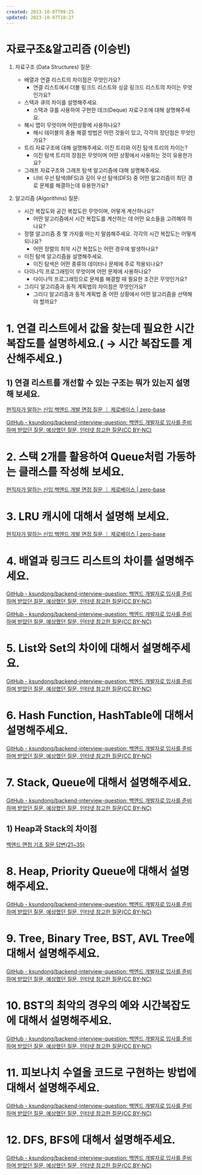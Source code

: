 ```yaml
---
created: 2023-10-07T09:25
updated: 2023-10-07T18:27
---
```

# 자료구조&알고리즘 (이승빈)

1. 자료구조 (Data Structures) 질문:
    - 배열과 연결 리스트의 차이점은 무엇인가요?
        - 연결 리스트에서 더블 링크드 리스트와 싱글 링크드 리스트의 차이는 무엇인가요?
    - 스택과 큐의 차이를 설명해주세요.
        - 스택과 큐를 사용하여 구현한 데크(Deque) 자료구조에 대해 설명해주세요.
    - 해시 맵이 무엇이며 어떤상황에 사용하나요?
        - 해시 테이블의 충돌 해결 방법은 어떤 것들이 있고, 각각의 장단점은 무엇인가요?
    - 트리 자료구조에 대해 설명해주세요. 이진 트리와 이진 탐색 트리의 차이는?
        - 이진 탐색 트리의 장점은 무엇이며 어떤 상황에서 사용하는 것이 유용한가요?
    - 그래프 자료구조와 그래프 탐색 알고리즘에 대해 설명해주세요.
        - 너비 우선 탐색(BFS)과 깊이 우선 탐색(DFS) 중 어떤 알고리즘이 최단 경로 문제를 해결하는데 유용한가요?

1. 알고리즘 (Algorithms) 질문:
    - 시간 복잡도와 공간 복잡도란 무엇이며, 어떻게 계산하나요?
        - 어떤 알고리즘에서 시간 복잡도를 계산하는 데 어떤 요소들을 고려해야 하나요?
    - 정렬 알고리즘 중 몇 가지를 아는지 말씀해주세요. 각각의 시간 복잡도는 어떻게 되나요?
        - 어떤 정렬의 최악 시간 복잡도는 어떤 경우에 발생하나요?
    - 이진 탐색 알고리즘을 설명해주세요.
        - 이진 탐색은 어떤 종류의 데이터나 문제에 주로 적용되나요?
    - 다이나믹 프로그래밍이 무엇이며 어떤 문제에 사용하나요?
        - 다이나믹 프로그래밍으로 문제를 해결할 때 필요한 조건은 무엇인가요?
    - 그리디 알고리즘과 동적 계획법의 차이점은 무엇인가요?
        - 그리디 알고리즘과 동적 계획법 중 어떤 상황에서 어떤 알고리즘을 선택해야 할까요?

# 1. 연결 리스트에서 값을 찾는데 필요한 시간 복잡도를 설명하세요.( → 시간 복잡도를 계산해주세요.)

## 1) 연결 리스트를 개선할 수 있는 구조는 뭐가 있는지 설명해 보세요.

[현직자가 말하는 신입 백엔드 개발 면접 질문 ｜ 제로베이스  | zero-base](https://zero-base.co.kr/event/media_BE_school_qna)

[GitHub - ksundong/backend-interview-question: 백엔드 개발자로 입사를 준비하며 받았던 질문, 예상했던 질문, 인터넷 참고한 질문(CC BY-NC)](https://github.com/ksundong/backend-interview-question)

# 2. 스택 2개를 활용하여 Queue처럼 가동하는 클래스를 작성해 보세요.

[현직자가 말하는 신입 백엔드 개발 면접 질문 ｜ 제로베이스  | zero-base](https://zero-base.co.kr/event/media_BE_school_qna)

# 3. LRU 캐시에 대해서 설명해 보세요.

[현직자가 말하는 신입 백엔드 개발 면접 질문 ｜ 제로베이스  | zero-base](https://zero-base.co.kr/event/media_BE_school_qna)

# 4. 배열과 링크드 리스트의 차이를 설명해주세요.

[GitHub - ksundong/backend-interview-question: 백엔드 개발자로 입사를 준비하며 받았던 질문, 예상했던 질문, 인터넷 참고한 질문(CC BY-NC)](https://github.com/ksundong/backend-interview-question)

[GitHub - ksundong/backend-interview-question: 백엔드 개발자로 입사를 준비하며 받았던 질문, 예상했던 질문, 인터넷 참고한 질문(CC BY-NC)](https://github.com/ksundong/backend-interview-question)

# 5. List와 Set의 차이에 대해서 설명해주세요.

[GitHub - ksundong/backend-interview-question: 백엔드 개발자로 입사를 준비하며 받았던 질문, 예상했던 질문, 인터넷 참고한 질문(CC BY-NC)](https://github.com/ksundong/backend-interview-question)

# 6. Hash Function, HashTable에 대해서 설명해주세요.

[GitHub - ksundong/backend-interview-question: 백엔드 개발자로 입사를 준비하며 받았던 질문, 예상했던 질문, 인터넷 참고한 질문(CC BY-NC)](https://github.com/ksundong/backend-interview-question)

# 7. Stack, Queue에 대해서 설명해주세요.

[GitHub - ksundong/backend-interview-question: 백엔드 개발자로 입사를 준비하며 받았던 질문, 예상했던 질문, 인터넷 참고한 질문(CC BY-NC)](https://github.com/ksundong/backend-interview-question)

## 1) Heap과 Stack의 차이점

[백엔드 면접 기초 질문 답변(21~35)](https://haejun0317.tistory.com/240)

# 8. Heap, Priority Queue에 대해서 설명해주세요.

[GitHub - ksundong/backend-interview-question: 백엔드 개발자로 입사를 준비하며 받았던 질문, 예상했던 질문, 인터넷 참고한 질문(CC BY-NC)](https://github.com/ksundong/backend-interview-question)

# 9. Tree, Binary Tree, BST, AVL Tree에 대해서 설명해주세요.

[GitHub - ksundong/backend-interview-question: 백엔드 개발자로 입사를 준비하며 받았던 질문, 예상했던 질문, 인터넷 참고한 질문(CC BY-NC)](https://github.com/ksundong/backend-interview-question)

# 10. BST의 최악의 경우의 예와 시간복잡도에 대해서 설명해주세요.

[GitHub - ksundong/backend-interview-question: 백엔드 개발자로 입사를 준비하며 받았던 질문, 예상했던 질문, 인터넷 참고한 질문(CC BY-NC)](https://github.com/ksundong/backend-interview-question)

# 11. 피보나치 수열을 코드로 구현하는 방법에 대해서 설명해주세요.

[GitHub - ksundong/backend-interview-question: 백엔드 개발자로 입사를 준비하며 받았던 질문, 예상했던 질문, 인터넷 참고한 질문(CC BY-NC)](https://github.com/ksundong/backend-interview-question)

# 12. DFS, BFS에 대해서 설명해주세요.

[GitHub - ksundong/backend-interview-question: 백엔드 개발자로 입사를 준비하며 받았던 질문, 예상했던 질문, 인터넷 참고한 질문(CC BY-NC)](https://github.com/ksundong/backend-interview-question)
